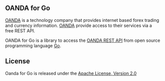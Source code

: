 ## OANDA for Go

[OANDA](http://www.oanda.com) is a technology company that provides internet based forex trading and currency information. [OANDA](http://www.oanda.com) provide access to their services via a free 
REST API.

OANDA for Go is a library to access the [OANDA REST API](http://developer.oanda.com) from open 
source programming language [Go](http://www.golang.org).

## License

Oanda for Go is released under the [Apache License, Version 2.0](http://www.apache.org/licenses/LICENSE-2.0)
